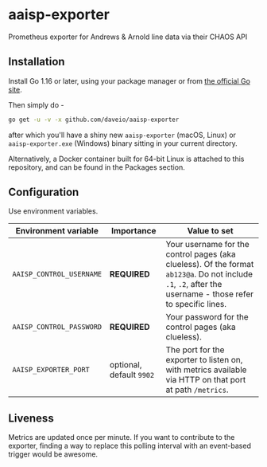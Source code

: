 # aaisp-exporter

Prometheus exporter for Andrews &amp; Arnold line data via their CHAOS API

## Installation

Install Go 1.16 or later, using your package manager or from [the official Go site](https://golang.org/dl/).

Then simply do -

```bash
go get -u -v -x github.com/daveio/aaisp-exporter
```

after which you'll have a shiny new `aaisp-exporter` (macOS, Linux) or `aaisp-exporter.exe` (Windows) binary sitting in your current directory.

Alternatively, a Docker container built for 64-bit Linux is attached to this repository, and can be found in the Packages section.

## Configuration

Use environment variables.

|Environment variable|Importance|Value to set|
|---|---|---|
|`AAISP_CONTROL_USERNAME`|**REQUIRED**|Your username for the control pages (aka clueless). Of the format `ab123@a`. Do not include `.1`, `.2`, after the username - those refer to specific lines.|
|`AAISP_CONTROL_PASSWORD`|**REQUIRED**|Your password for the control pages (aka clueless).|
|`AAISP_EXPORTER_PORT`|optional, default `9902`|The port for the exporter to listen on, with metrics available via HTTP on that port at path `/metrics`.|

## Liveness

Metrics are updated once per minute. If you want to contribute to the exporter, finding a way to replace this polling interval with an event-based trigger would be awesome.
